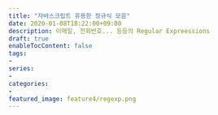 ```yaml
---
title: "자바스크립트 유용한 정규식 모음"
date: 2020-01-08T18:22:00+09:00
description: 이메일, 전화번호... 등등의 Regular Expreessions
draft: true
enableTocContent: false
tags:
-
series:
-
categories:
-
featured_image: feature4/regexp.png
---
```

